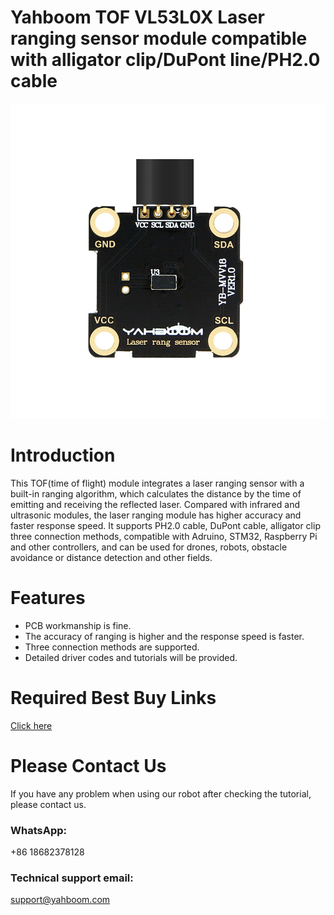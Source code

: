 # Yahboom TOF VL53L0X Laser ranging sensor module compatible with alligator clip/DuPont line/PH2.0 cable
![](https://github.com/YahboomTechnology/Laser-ranging-module/blob/master/Laser-ranging-module.jpg)
# Introduction
This TOF(time of flight) module integrates a laser ranging sensor with a built-in ranging algorithm, which calculates the distance by the time of emitting and receiving the reflected laser. Compared with infrared and ultrasonic modules, the laser ranging module has higher accuracy and faster response speed. It supports PH2.0 cable, DuPont cable, alligator clip three connection methods, compatible with Adruino, STM32, Raspberry Pi and other controllers, and can be used for drones, robots, obstacle avoidance or distance detection and other fields.
# Features
* PCB workmanship is fine.
* The accuracy of ranging is higher and the response speed is faster.
* Three connection methods are supported.
* Detailed driver codes and tutorials will be provided.

# Required Best Buy Links
[Click here](https://category.yahboom.net/products/laser-ranging-sensor)

# Please Contact Us
If you have any problem when using our robot after checking the tutorial, please contact us.

### WhatsApp:
+86 18682378128

### Technical support email: 
support@yahboom.com


